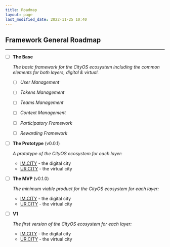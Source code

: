 ```yaml
---
title: Roadmap
layout: page
last_modified_date: 2022-11-25 10:40
---
```


## Framework General Roadmap

----------------

- [ ] **The Base** 

    _The basic framework for the CityOS ecosystem including the common elements for both layers, digital & virtual._

    - [ ] _User Management_
    - [ ] _Tokens Management_
    - [ ] _Teams Management_
    - [ ] _Context Management_
    - [ ] _Participatory Framework_
    - [ ] _Rewarding Framework_



- [ ] **The Prototype** (v0.0.1)

    _A prototype of the CityOS ecosystem for each layer:_ 
  - [IM.CITY] - the digital city 
  - [UR.CITY] - the virtual city


- [ ] **The MVP** (v0.1.0)

    _The minimum viable product for the CityOS ecosystem for each layer:_ 
  - [IM.CITY] - the digital city 
  - [UR.CITY] - the virtual city


- [ ] **V1**
    
    _The first version of the CityOS ecosystem for each layer:_ 
  - [IM.CITY] - the digital city 
  - [UR.CITY] - the virtual city


[IM.CITY]: https://im.city "The Digital City"
[UR.CITY]: https://ur.city "The Virtual City"